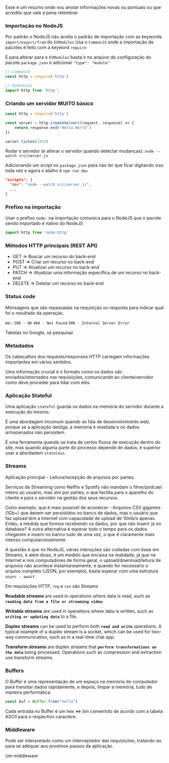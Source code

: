 Esse é um resumo onde vou anotar informações novas ou pontuais ou que acredito que vale a pena relembrar

### Importação no NodeJS

Por padrão o NodeJS não aceita o padrão de importação com as keywords `import/export/from` do `ESModules`
Usa o `CommonJS` onde a importação de pacotes é feito com a keyword `require`

E para alterar para o `ESModules` basta ir no arquivo de configuração do pacote `package.json` e adicionar `"type": "module"`

```js
// CommonJS
const http = require('http')

// ESModules
import http from 'http';
```

### Criando um servidor MUITO básico

```js
const http = require('http')

const server = http.createServer((request, response) => {
	return response.end('Hello World')
})

server.listen(3333)
```

Rodar o servidor (e alterar o servidor quando detectar mudanças): `node --watch src/server.js`

Adicionando um script no `package.json` para não ter que ficar digitando isso toda vez e agora o atalho é `npm run dev`
  ```json
  "scripts": {
    "dev": "node --watch src/server.js",
    ...
  }
  ```

### Prefixo na importação

Usar o prefixo `node:` na importação comunica para o NodeJS que o pacote sendo importado é nativo do NodeJS

```js
import http from 'node:http'
```

### Métodos HTTP principais (REST API)

- GET     => Buscar um recurso do back-end
- POST    => Criar um recurso no back-end
- PUT     => Atualizar um recurso no back-end
- PATCH   => Atualizar uma informação específica de um recurso no back-end
- DELETE  => Deletar um recurso no back-end

### Status code
Mensagens que são repassadas na requisição ou resposta para indicar qual foi o resultado da operação.

ex.: `200 - OK` `404 - Not Found` `500 - Internal Server Error`

Tabelas no Google, só pesquisar

### Metadados

Os cabeçalhos dos requests/responses HTTP carregam informações importantes em vários sentidos.

Uma informação crucial é o formato como os dados são enviados/retornados nas requisições, comunicando ao cliente/servidor como deve proceder para lidar com eles.

### Aplicação Stateful

Uma aplicação `stateful` guarda os dados na memória do servidor durante a execução do mesmo.

É uma abordagem incomum quando se fala de desenvolvimento web, porque se a aplicação desliga, a memória é resetada e os dados armazenados não persistem.

É uma ferramenta quando se trata de certos fluxos de execução dentro do site, mas quando alguma parte do processo depende de dados, é superior usar a abordadem `stateless`.

### Streams

Aplicação principal - Leitura/recepção de arquivos por partes.

Serviços de Streaming como Netflix e Spotify não mandam o filme/podcast inteiro ao usuário, mas sim por partes, o que facilita para o aparelho do cliente e para o servidor na gestão dos seus recursos.

Outro exemplo, que é mais possível de acontecer - Arquivos CSV gigantes (1Gb+) que devem ser persistidos no banco de dados, mas o usuário que faz upload tem a Internet com capacidade de upload de 10mb/s apenas. Então, a medida que formos recebendo os dados, por que não inserir já no database? A outra alternativa é esperar todo o tempo para os dados chegarem e inserir no banco tudo de uma vez, o que é claramente mais intenso computacionalmente.

A questão é que no NodeJS, várias interações são codadas com base em Streams, e além disso, é um modelo que encaixa na realidade, já que na Internet e nos computadores de forma geral, o upload/download/leitura de arquivos não acontece instantaneamente, e quando for necessário o arquivo completo (JSON, por exemplo), basta esperar com uma estrutura `async - await`.

Em requisições HTTP, `req` e `res` são Streams

**Readable streams** are used in operations where data is read, such as **`reading data from a file or streaming video`**.

**Writable streams** are used in operations where data is written, such as **`writing or updating data`** to a file.

**Duplex streams** can be used to perform both **`read and write`** operations. A typical example of a duplex stream is a socket, which can be used for two-way communication, such as in a real-time chat app.

**Transform streams** are duplex streams that **`perform transformations on the data`** being processed. Operations such as compression and extraction use transform streams.

### Buffers

O Buffer é uma representação de um espaço na memória do computador para transitar dados rapidamente, e depois, limpar a memória, tudo de maneira performática.

```js
const buf = Buffer.from("hello")
```

Cada entrada no Buffer é um hex <=> bin convertido de acordo com a tabela ASCII para o respectivo caractere.

### Middleware

Pode ser interpretado como um interceptador das requisições, tratando-as para se adequar aos proximos passos da aplicação.

Um middleware